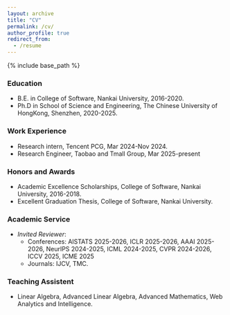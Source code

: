 ```yaml
---
layout: archive
title: "CV"
permalink: /cv/
author_profile: true
redirect_from:
  - /resume
---
```


{% include base_path %}

### Education
* B.E. in College of Software, Nankai University, 2016-2020.
* Ph.D in School of Science and Engineering, The Chinese University of HongKong, Shenzhen, 2020-2025.

### Work Experience
* Research intern, Tencent PCG, Mar 2024-Nov 2024.
* Research Engineer, Taobao and Tmall Group, Mar 2025-present

### Honors and Awards

* Academic Excellence Scholarships, College of Software, Nankai University, 2016-2018.
* Excellent Graduation Thesis, College of Software, Nankai University.

### Academic Service

* *Invited Reviewer*:
  * Conferences: AISTATS 2025-2026, ICLR 2025-2026, AAAI 2025-2026, NeurIPS 2024-2025, ICML 2024-2025, CVPR 2024-2026, ICCV 2025, ICME 2025
  * Journals: IJCV, TMC.

  
### Teaching Assistent

* Linear Algebra, Advanced Linear Algebra, Advanced Mathematics, Web Analytics and Intelligence.



